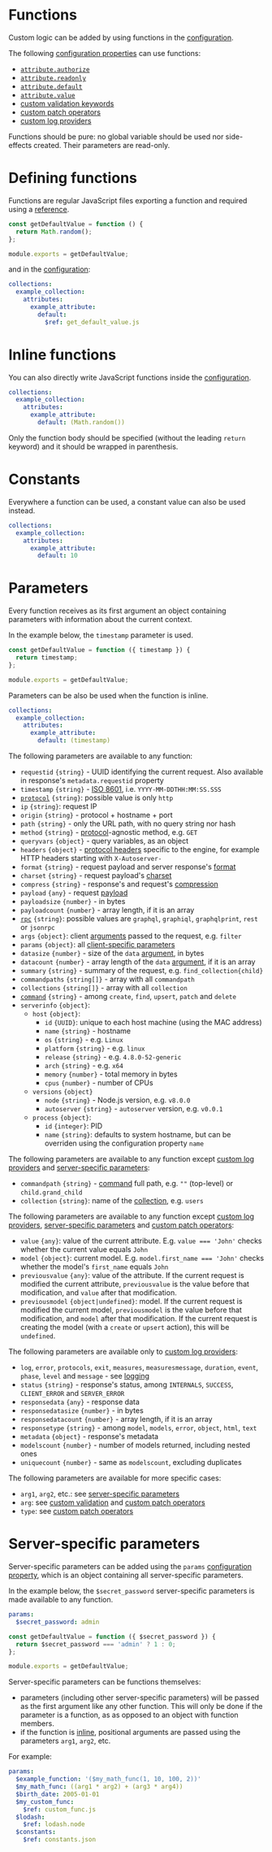 # Functions

Custom logic can be added by using functions in the
[configuration](configuration.md).

The following [configuration properties](configuration.md#properties)
can use functions:
  - [`attribute.authorize`](../data_model/authorization.md)
  - [`attribute.readonly`](../data_model/authorization.md#readonly-attributes)
  - [`attribute.default`](../data_model/default.md)
  - [`attribute.value`](../data_model/transformation.md)
  - [custom validation keywords](../data_model/validation.md#custom-validation)
  - [custom patch operators](../data_model/patch.md#custom-operators)
  - [custom log providers](../quality/logging.md#custom-log-provider)

Functions should be pure: no global variable should be used nor side-effects
created. Their parameters are read-only.

# Defining functions

Functions are regular JavaScript files exporting a function and required using a
[reference](references.md).

<!-- eslint-disable strict, filenames/match-exported -->
```js
const getDefaultValue = function () {
  return Math.random();
};

module.exports = getDefaultValue;
```

and in the [configuration](configuration.md):

```yml
collections:
  example_collection:
    attributes:
      example_attribute:
        default:
          $ref: get_default_value.js
```

# Inline functions

You can also directly write JavaScript functions inside the
[configuration](configuration.md).

```yml
collections:
  example_collection:
    attributes:
      example_attribute:
        default: (Math.random())
```

Only the function body should be specified (without the leading `return`
keyword) and it should be wrapped in parenthesis.

# Constants

Everywhere a function can be used, a constant value can also be used instead.

```yml
collections:
  example_collection:
    attributes:
      example_attribute:
        default: 10
```

# Parameters

Every function receives as its first argument an object containing parameters
with information about the current context.

In the example below, the `timestamp` parameter is used.

<!-- eslint-disable strict, filenames/match-exported -->
```js
const getDefaultValue = function ({ timestamp }) {
  return timestamp;
};

module.exports = getDefaultValue;
```

Parameters can be also be used when the function is inline.

```yml
collections:
  example_collection:
    attributes:
      example_attribute:
        default: (timestamp)
```

The following parameters are available to any function:
  - `requestid` `{string}` - UUID identifying the current request.
    Also available in response's `metadata.requestid` property
  - `timestamp` `{string}` - [ISO 8601](http://en.wikipedia.org/wiki/ISO_8601),
    i.e. `YYYY-MM-DDTHH:MM:SS.SSS`
  - [`protocol`](../../client/protocols/README.md) `{string}`: possible value
    is only `http`
  - `ip` `{string}`: request IP
  - `origin` `{string}` - protocol + hostname + port
  - `path` `{string}` - only the URL path, with no query string nor hash
  - `method` `{string}` - [protocol](../../client/protocols/README.md)-agnostic
    method, e.g. `GET`
  - `queryvars` `{object}` - query variables, as an object
  - `headers` `{object}` - [protocol headers](../../client/protocols/README.md)
    specific to the engine, for example HTTP headers starting with
    `X-Autoserver-`
  - `format` `{string}` - request payload and server response's
    [format](../../client/protocols/formats.md)
  - `charset` `{string}` - request payload's
    [charset](../../client/protocols/formats.md#charsets)
  - `compress` `{string}` - response's and request's
    [compression](../../client/arguments/compression.md)
  - `payload` `{any}` - request [payload](../../client/protocols/README.md)
  - `payloadsize` `{number}` - in bytes
  - `payloadcount` `{number}` - array length, if it is an array
  - [`rpc`](../../client/rpc/README.md) `{string}`: possible values are
    `graphql`, `graphiql`, `graphqlprint`, `rest` or `jsonrpc`
  - `args` `{object}`: client [arguments](../../client/rpc/README.md#rpc)
    passed to the request, e.g. `filter`
  - `params` `{object}`: all
    [client-specific parameters](../../client/arguments/params.md)
  - `datasize` `{number}` - size of the `data`
    [argument](../../client/rpc/README.md#rpc), in bytes
  - `datacount` `{number}` - array length of the `data`
    [argument](../../client/rpc/README.md#rpc), if it is an array
  - `summary` `{string}` - summary of the request, e.g. `find_collection{child}`
  - `commandpaths` `{string[]}` - array with all `commandpath`
  - `collections` `{string[]}` - array with all `collection`
  - [`command`](../../client/request/crud.md) `{string}` - among `create`,
    `find`, `upsert`, `patch` and `delete`
  - `serverinfo` `{object}`:
    - `host` `{object}`:
       - `id` `{UUID}`: unique to each host machine (using the MAC address)
       - `name` `{string}` - hostname
       - `os` `{string}` - e.g. `Linux`
       - `platform` `{string}` - e.g. `linux`
       - `release` `{string}` - e.g. `4.8.0-52-generic`
       - `arch` `{string}` - e.g. `x64`
       - `memory` `{number}` - total memory in bytes
       - `cpus` `{number}` - number of CPUs
    - `versions` `{object}`
       - `node` `{string}` - Node.js version, e.g. `v8.0.0`
       - `autoserver` `{string}` - `autoserver` version, e.g. `v0.0.1`
    - `process` `{object}`:
       - `id` `{integer}`: PID
       - `name` `{string}`: defaults to system hostname, but can be overriden
         using the configuration property `name`

The following parameters are available to any function except
[custom log providers](../quality/logging.md#custom-log-provider) and
[server-specific parameters](#server-specific-parameters):
  - `commandpath` `{string}` - [command](../../client/request/crud.md) full
    path, e.g. `""` (top-level) or `child.grand_child`
  - `collection` `{string}`: name of the
    [collection](../data_model/collections.md), e.g. `users`

The following parameters are available to any function except
[custom log providers](../quality/logging.md#custom-log-provider),
[server-specific parameters](#server-specific-parameters) and
[custom patch operators](../data_model/patch.md#custom-operators):
  - `value` `{any}`: value of the current attribute.
    E.g. `value === 'John'` checks whether the current value equals `John`
  - `model` `{object}`: current model.
    E.g. `model.first_name === 'John'` checks whether the model's `first_name`
    equals `John`
  - `previousvalue` `{any}`: value of the attribute.
    If the current request is modified the current attribute, `previousvalue`
    is the value before that modification, and `value` after that modification.
  - `previousmodel` `{object|undefined}`: model.
    If the current request is modified the current model, `previousmodel` is
    the value before that modification, and `model` after that modification.
    If the current request is creating the model (with a `create` or `upsert`
    action), this will be `undefined`.

The following parameters are available only to
[custom log providers](../quality/logging.md#custom-log-provider):
  - `log`, `error`, `protocols`, `exit`, `measures`, `measuresmessage`,
    `duration`, `event`, `phase`, `level` and `message` - see
    [logging](../quality/logging.md#functions-parameters)
  - `status` `{string}` - response's status, among `INTERNALS`, `SUCCESS`,
    `CLIENT_ERROR` and `SERVER_ERROR`
  - `responsedata` `{any}` - response data
  - `responsedatasize` `{number}` - in bytes
  - `responsedatacount` `{number}` - array length, if it is an array
  - `responsetype` `{string}` - among `model`, `models`, `error`, `object`,
    `html`, `text`
  - `metadata` `{object}` - response's metadata
  - `modelscount` `{number}` - number of models returned, including nested ones
  - `uniquecount` `{number}` - same as `modelscount`, excluding duplicates

The following parameters are available for more specific cases:
  - `arg1`, `arg2`, etc.: see
    [server-specific parameters](#server-specific-parameters)
  - `arg`: see
    [custom validation](../data_model/validation.md#custom-validation) and
    [custom patch operators](../data_model/patch.md#custom-operators)
  - `type`: see
    [custom patch operators](../data_model/patch.md#custom-operators)

# Server-specific parameters

Server-specific parameters can be added using the `params`
[configuration property](configuration.md#properties), which is an object
containing all server-specific parameters.

In the example below, the `$secret_password` server-specific parameters is made
available to any function.

```yml
params:
  $secret_password: admin
```

<!-- eslint-disable strict, filenames/match-exported, camelcase -->
```js
const getDefaultValue = function ({ $secret_password }) {
  return $secret_password === 'admin' ? 1 : 0;
};

module.exports = getDefaultValue;
```

Server-specific parameters can be functions themselves:
  - parameters (including other server-specific parameters) will be
    passed as the first argument like any other function. This will only be
    done if the parameter is a function, as as opposed to an object with
    function members.
  - if the function is [inline](#inline-functions), positional arguments are
    passed using the parameters `arg1`, `arg2`, etc.

For example:

```yml
params:
  $example_function: '($my_math_func(1, 10, 100, 2))'
  $my_math_func: ((arg1 * arg2) + (arg3 * arg4))
  $birth_date: 2005-01-01
  $my_custom_func:
    $ref: custom_func.js
  $lodash:
    $ref: lodash.node
  $constants:
    $ref: constants.json
```
